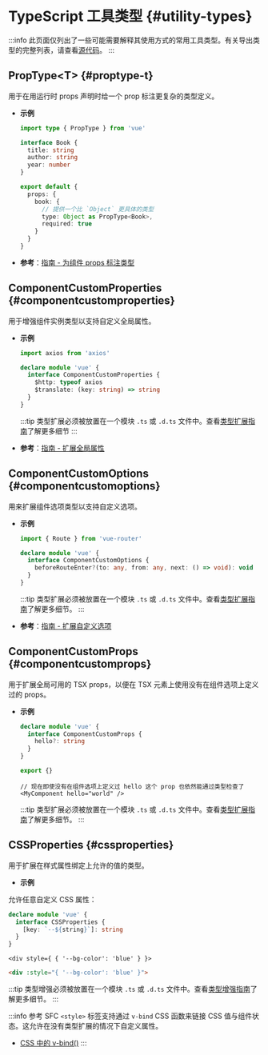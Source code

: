 # TypeScript 工具类型 {#utility-types}

:::info
此页面仅列出了一些可能需要解释其使用方式的常用工具类型。有关导出类型的完整列表，请查看[源代码](https://github.com/vuejs/core/blob/main/packages/runtime-core/src/index.ts#L131)。
:::

## PropType\<T> {#proptype-t}

用于在用运行时 props 声明时给一个 prop 标注更复杂的类型定义。

- **示例**

  ```ts
  import type { PropType } from 'vue'

  interface Book {
    title: string
    author: string
    year: number
  }

  export default {
    props: {
      book: {
        // 提供一个比 `Object` 更具体的类型
        type: Object as PropType<Book>,
        required: true
      }
    }
  }
  ```

- **参考**：[指南 - 为组件 props 标注类型](/guide/typescript/options-api#typing-component-props)

## ComponentCustomProperties {#componentcustomproperties}

用于增强组件实例类型以支持自定义全局属性。

- **示例**

  ```ts
  import axios from 'axios'

  declare module 'vue' {
    interface ComponentCustomProperties {
      $http: typeof axios
      $translate: (key: string) => string
    }
  }
  ```

  :::tip
  类型扩展必须被放置在一个模块 `.ts` 或 `.d.ts` 文件中。查看[类型扩展指南](/guide/typescript/options-api#augmenting-global-properties)了解更多细节
  :::

- **参考**：[指南 - 扩展全局属性](/guide/typescript/options-api#augmenting-global-properties)

## ComponentCustomOptions {#componentcustomoptions}

用来扩展组件选项类型以支持自定义选项。

- **示例**

  ```ts
  import { Route } from 'vue-router'

  declare module 'vue' {
    interface ComponentCustomOptions {
      beforeRouteEnter?(to: any, from: any, next: () => void): void
    }
  }
  ```

  :::tip
  类型扩展必须被放置在一个模块 `.ts` 或 `.d.ts` 文件中。查看[类型扩展指南](/guide/typescript/options-api#augmenting-global-properties)了解更多细节。
  :::

- **参考**：[指南 - 扩展自定义选项](/guide/typescript/options-api#augmenting-custom-options)

## ComponentCustomProps {#componentcustomprops}

用于扩展全局可用的 TSX props，以便在 TSX 元素上使用没有在组件选项上定义过的 props。

- **示例**

  ```ts
  declare module 'vue' {
    interface ComponentCustomProps {
      hello?: string
    }
  }

  export {}
  ```

  ```tsx
  // 现在即使没有在组件选项上定义过 hello 这个 prop 也依然能通过类型检查了
  <MyComponent hello="world" />
  ```

  :::tip
  类型扩展必须被放置在一个模块 `.ts` 或 `.d.ts` 文件中。查看[类型扩展指南](/guide/typescript/options-api#augmenting-global-properties)了解更多细节。
  :::

## CSSProperties {#cssproperties}

用于扩展在样式属性绑定上允许的值的类型。

- **示例**

允许任意自定义 CSS 属性：

  ```ts
  declare module 'vue' {
    interface CSSProperties {
      [key: `--${string}`]: string
    }
  }
  ```

  ```tsx
  <div style={ { '--bg-color': 'blue' } }>
  ```
  ```html
  <div :style="{ '--bg-color': 'blue' }">
  ```

:::tip
  类型增强必须被放置在一个模块 `.ts` 或 `.d.ts` 文件中。查看[类型增强指南](/guide/typescript/options-api#augmenting-global-properties)了解更多细节。
  :::

:::info 参考
SFC `<style>` 标签支持通过 `v-bind` CSS 函数来链接 CSS 值与组件状态。这允许在没有类型扩展的情况下自定义属性。

- [CSS 中的 v-bind()](/api/sfc-css-features#v-bind-in-css)
  :::
